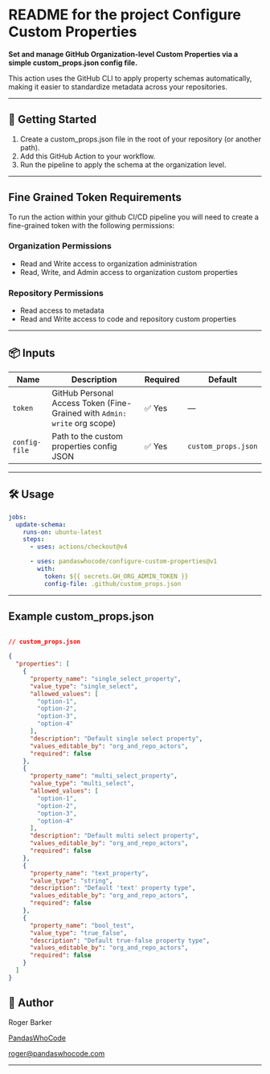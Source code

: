 # README for the project Configure Custom Properties

**Set and manage GitHub Organization-level Custom Properties via a simple custom_props.json config file.**

This action uses the GitHub CLI to apply property schemas automatically, making it easier to standardize
metadata across your repositories.

---

## 🚀 Getting Started

1. Create a custom_props.json file in the root of your repository (or another path).
2. Add this GitHub Action to your workflow.
3. Run the pipeline to apply the schema at the organization level.

---

## Fine Grained Token Requirements

To run the action within your github CI/CD pipeline you will need to create a
fine-grained token with the following permissions:

### Organization Permissions
- Read and Write access to organization administration
- Read, Write, and Admin access to organization custom properties

### Repository Permissions
- Read access to metadata
- Read and Write access to code and repository custom properties

---

## 📦 Inputs

| Name         | Description                                | Required | Default              |
|--------------|--------------------------------------------|----------|----------------------|
| `token`      | GitHub Personal Access Token (Fine-Grained with `Admin: write` org scope) | ✅ Yes    | —                    |
| `config-file`| Path to the custom properties config JSON  | ✅ Yes    | `custom_props.json`  |

---

## 🛠 Usage

```yaml
jobs:
  update-schema:
    runs-on: ubuntu-latest
    steps:
      - uses: actions/checkout@v4

      - uses: pandaswhocode/configure-custom-properties@v1
        with:
          token: ${{ secrets.GH_ORG_ADMIN_TOKEN }}
          config-file: .github/custom_props.json
```

---

## Example custom_props.json

```json

// custom_props.json

{
  "properties": [
    {
      "property_name": "single_select_property",
      "value_type": "single_select",
      "allowed_values": [
        "option-1",
        "option-2",
        "option-3",
        "option-4"
      ],
      "description": "Default single select property",
      "values_editable_by": "org_and_repo_actors",
      "required": false
    },
    {
      "property_name": "multi_select_property",
      "value_type": "multi_select",
      "allowed_values": [
        "option-1",
        "option-2",
        "option-3",
        "option-4"
      ],
      "description": "Default multi select property",
      "values_editable_by": "org_and_repo_actors",
      "required": false
    },
    {
      "property_name": "text_property",
      "value_type": "string",
      "description": "Default 'text' property type",
      "values_editable_by": "org_and_repo_actors",
      "required": false
    },
    {
      "property_name": "bool_test",
      "value_type": "true_false",
      "description": "Default true-false property type",
      "values_editable_by": "org_and_repo_actors",
      "required": false
    }
  ]
}
```

## 👤 Author

Roger Barker

[PandasWhoCode](https://pandaswhocode.com)

[roger@pandaswhocode.com](mailto:roger@pandaswhocode.com)

---